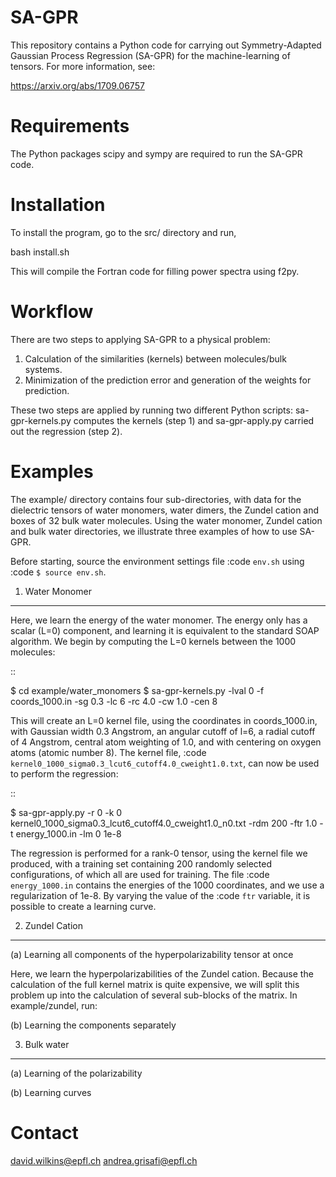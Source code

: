 SA-GPR
======

This repository contains a Python code for carrying out Symmetry-Adapted Gaussian Process Regression (SA-GPR) for the machine-learning of tensors. For more information, see:

<https://arxiv.org/abs/1709.06757>

Requirements
============

The Python packages scipy and sympy are required to run the SA-GPR code.

Installation
============

To install the program, go to the src/ directory and run,

bash install.sh

This will compile the Fortran code for filling power spectra using f2py.

Workflow
========

There are two steps to applying SA-GPR to a physical problem:

1. Calculation of the similarities (kernels) between molecules/bulk systems.
2. Minimization of the prediction error and generation of the weights for prediction.

These two steps are applied by running two different Python scripts: sa-gpr-kernels.py computes the kernels (step 1) and sa-gpr-apply.py carried out the regression (step 2).

Examples
========

The example/ directory contains four sub-directories, with data for the dielectric tensors of water monomers, water dimers, the Zundel cation and boxes of 32 bulk water molecules. Using the water monomer, Zundel cation and bulk water directories, we illustrate three examples of how to use SA-GPR.

Before starting, source the environment settings file :code `env.sh` using :code `$ source env.sh`.

1. Water Monomer
----------------

Here, we learn the energy of the water monomer. The energy only has a scalar (L=0) component, and learning it is equivalent to the standard SOAP algorithm. We begin by computing the L=0 kernels between the 1000 molecules:

::

  $ cd example/water_monomers
  $ sa-gpr-kernels.py -lval 0 -f coords_1000.in -sg 0.3 -lc 6 -rc 4.0 -cw 1.0 -cen 8

This will create an L=0 kernel file, using the coordinates in coords_1000.in, with Gaussian width 0.3 Angstrom, an angular cutoff of l=6, a radial cutoff of 4 Angstrom, central atom weighting of 1.0, and with centering on oxygen atoms (atomic number 8). The kernel file, :code `kernel0_1000_sigma0.3_lcut6_cutoff4.0_cweight1.0.txt`, can now be used to perform the regression:

::

  $ sa-gpr-apply.py -r 0 -k 0 kernel0_1000_sigma0.3_lcut6_cutoff4.0_cweight1.0_n0.txt -rdm 200 -ftr 1.0 -t energy_1000.in -lm 0 1e-8

The regression is performed for a rank-0 tensor, using the kernel file we produced, with a training set containing 200 randomly selected configurations, of which all are used for training. The file :code `energy_1000.in` contains the energies of the 1000 coordinates, and we use a regularization of 1e-8. By varying the value of the :code `ftr` variable, it is possible to create a learning curve.

2. Zundel Cation
----------------

(a) Learning all components of the hyperpolarizability tensor at once

Here, we learn the hyperpolarizabilities of the Zundel cation. Because the calculation of the full kernel matrix is quite expensive, we will split this problem up into the calculation of several sub-blocks of the matrix. In example/zundel, run:

(b) Learning the components separately

3. Bulk water
-------------

(a) Learning of the polarizability

(b) Learning curves

Contact
=======

david.wilkins@epfl.ch
andrea.grisafi@epfl.ch
